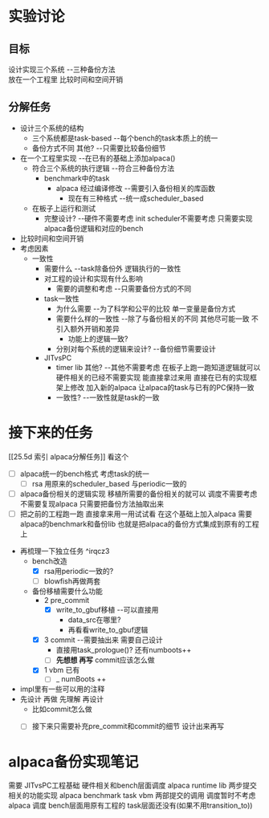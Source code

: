 # 实验讨论
## 目标 
设计实现三个系统  --三种备份方法  
放在一个工程里 
比较时间和空间开销 
## 分解任务
- 设计三个系统的结构
	- 三个系统都是task-based --每个bench的task本质上的统一
	- 备份方式不同 其他? --只需要比较备份细节
- 在一个工程里实现 --在已有的基础上添加alpaca()
	- 符合三个系统的执行逻辑 --符合三种备份方法
		- benchmark中的task 
			- alpaca 经过编译修改 --需要引入备份相关的库函数
				- 现在有三种格式 --统一成scheduler_based
	- 在板子上运行和测试
		- 完整设计? --硬件不需要考虑 init scheduler不需要考虑 只需要实现alpaca备份逻辑和对应的bench
- 比较时间和空间开销
- 考虑因素
	- 一致性
		- 需要什么 --task除备份外 逻辑执行的一致性
		- 对工程的设计和实现有什么影响 
			- 需要的调整和考虑 --只需要备份方式的不同
		- task一致性 
			- 为什么需要 --为了科学和公平的比较 单一变量是备份方式
			- 需要什么样的一致性 --除了与备份相关的不同 其他尽可能一致 不引入额外开销和差异
				- 功能上的逻辑一致?
			- 分别对每个系统的逻辑来设计? --备份细节需要设计 
		- JITvsPC
			- timer lib 其他?  --其他不需要考虑 在板子上跑一跑知道逻辑就可以 硬件相关的已经不需要实现 能直接拿过来用 直接在已有的实现框架上修改 加入新的alpaca 让alpaca的task与已有的PC保持一致
			- 一致性? --一致性就是task的一致


 

# 接下来的任务
[[25.5d 索引 alpaca分解任务]] 看这个 

- [ ] alpaca统一的bench格式 考虑task的统一
	- [ ] rsa 用原来的scheduler_based 与periodic一致的
- [ ] alpaca备份相关的逻辑实现 移植所需要的备份相关的就可以 调度不需要考虑 不需要复现alpaca 只需要把备份方法抽取出来
- [ ] 把之前的工程跑一跑 直接拿来用一用试试看 在这个基础上加入alpaca 需要alpaca的benchmark和备份lib
也就是把alpaca的备份方式集成到原有的工程上

- 再梳理一下独立任务 ^irqcz3
	- bench改造
		- [x] rsa用periodic一致的?
		- [ ] blowfish再做两套
	- 备份移植需要什么功能
		- 2 pre_commit 
			- [x] write_to_gbuf移植 --可以直接用
				- data_src在哪里?
				- 再看看write_to_gbuf逻辑
		- [x] 3 commit --需要抽出来 需要自己设计
			- 直接用task_prologue()? 还有numboots++
			- [ ] **先想想 再写** commit应该怎么做 
		- [x] 1 vbm 已有
			- [ ] _ numBoots  ++

- impl里有一些可以用的注释
- 先设计 再做 先理解 再设计
	- 比如commit怎么做
	- [ ] 接下来只需要补充pre_commit和commit的细节 设计出来再写



# alpaca备份实现笔记

需要
	JITvsPC工程基础 
		硬件相关和bench层面调度
	alpaca runtime lib 
		两步提交相关的功能实现
	alpaca benchmark
		task 
			vbm 
			两部提交的调用
			调度暂时不考虑 
	alpaca 调度
		bench层面用原有工程的 
		task层面还没有(如果不用transition_to))